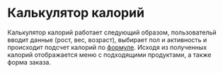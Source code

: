 # Калькулятор калорий

Калькулятор калорий работает следующий образом, пользовательй вводит данные (рост, вес, возраст), выбирает пол и активность и происходит подсчет калорий по [формуле](http://sabaka.net).  Исходя из полученных калорий отображается меню с подходящими продуктами, а также форма заказа.